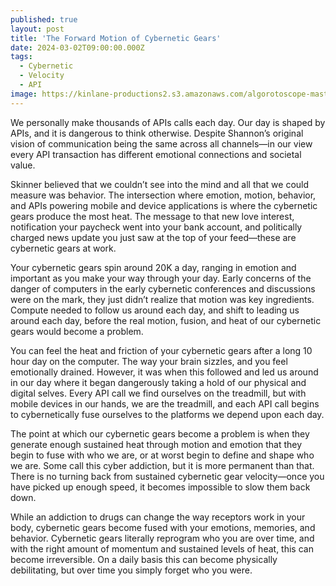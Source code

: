 ```yaml
---
published: true
layout: post
title: 'The Forward Motion of Cybernetic Gears'
date: 2024-03-02T09:00:00.000Z
tags:
  - Cybernetic
  - Velocity
  - API
image: https://kinlane-productions2.s3.amazonaws.com/algorotoscope-master/bf-skinner-fixing-satellite-2.jpeg
---
```

We personally make thousands of APIs calls each day. Our day is shaped by APIs, and it is dangerous to think otherwise. Despite Shannon’s original vision of communication being the same across all channels—in our view every API transaction has different emotional connections and societal value. 

Skinner believed that we couldn’t see into the mind and all that we could measure was behavior. The intersection where emotion, motion, behavior, and APIs powering mobile and device applications is where the cybernetic gears produce the most heat. The message to that new love interest, notification your paycheck went into your bank account, and politically charged news update you just saw at the top of your feed—these are cybernetic gears at work.

Your cybernetic gears spin around 20K a day, ranging in emotion and important as you make your way through your day. Early concerns of the danger of computers in the early cybernetic conferences and discussions were on the mark, they just didn’t realize that motion was key ingredients. Compute needed to follow us around each day, and shift to leading us around each day, before the real motion, fusion, and heat of our cybernetic gears would become a problem.

You can feel the heat and friction of your cybernetic gears after a long 10 hour day on the computer. The way your brain sizzles, and you feel emotionally drained. However, it was when this followed and led us around in our day where it began dangerously taking a hold of our physical and digital selves. Every API call we find ourselves on the treadmill, but with mobile devices in our hands, we are the treadmill, and each API call begins to cybernetically fuse ourselves to the platforms we depend upon each day.

The point at which our cybernetic gears become a problem is when they generate enough sustained heat through motion and emotion that they begin to fuse with who we are, or at worst begin to define and shape who we are. Some call this cyber addiction, but it is more permanent than that. There is no turning back from sustained cybernetic gear velocity—once you have picked up enough speed, it becomes impossible to slow them back down.

While an addiction to drugs can change the way receptors work in your body, cybernetic gears become fused with your emotions, memories, and behavior. Cybernetic gears literally reprogram who you are over time, and with the right amount of momentum and sustained levels of heat, this can become irreversible. On a daily basis this can become physically debilitating, but over time you simply forget who you were.